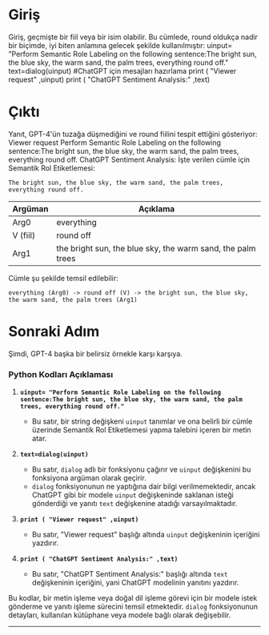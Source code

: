 # Giriş
Giriş, geçmişte bir fiil veya bir isim olabilir. Bu cümlede, round oldukça nadir bir biçimde, iyi biten anlamına gelecek şekilde kullanılmıştır: 
uinput= "Perform Semantic Role Labeling on the following sentence:The bright sun, the blue sky, the warm sand, the palm trees, everything round off." 
text=dialog(uinput) #ChatGPT için mesajları hazırlama 
print ( "Viewer request" ,uinput) 
print ( "ChatGPT Sentiment Analysis:" ,text) 

# Çıktı
Yanıt, GPT-4'ün tuzağa düşmediğini ve round fiilini tespit ettiğini gösteriyor:
Viewer request Perform Semantic Role Labeling on the following sentence:The bright sun, the blue sky, the warm sand, the palm trees, everything round off.
ChatGPT Sentiment Analysis: İşte verilen cümle için Semantik Rol Etiketlemesi:
```
The bright sun, the blue sky, the warm sand, the palm trees, everything round off.
```
Argüman    | Açıklama
------------|----------------------------------
Arg0        | everything
V (fiil)    | round off
Arg1        | the bright sun, the blue sky, the warm sand, the palm trees
Cümle şu şekilde temsil edilebilir:
```
everything (Arg0) -> round off (V) -> the bright sun, the blue sky, the warm sand, the palm trees (Arg1)
```
# Sonraki Adım
Şimdi, GPT-4 başka bir belirsiz örnekle karşı karşıya.

### Python Kodları Açıklaması

1. **`uinput= "Perform Semantic Role Labeling on the following sentence:The bright sun, the blue sky, the warm sand, the palm trees, everything round off."`**
   - Bu satır, bir string değişkeni `uinput` tanımlar ve ona belirli bir cümle üzerinde Semantik Rol Etiketlemesi yapma talebini içeren bir metin atar.

2. **`text=dialog(uinput)`**
   - Bu satır, `dialog` adlı bir fonksiyonu çağırır ve `uinput` değişkenini bu fonksiyona argüman olarak geçirir. 
   - `dialog` fonksiyonunun ne yaptığına dair bilgi verilmemektedir, ancak ChatGPT gibi bir modele `uinput` değişkeninde saklanan isteği gönderdiği ve yanıtı `text` değişkenine atadığı varsayılmaktadır.

3. **`print ( "Viewer request" ,uinput)`**
   - Bu satır, "Viewer request" başlığı altında `uinput` değişkeninin içeriğini yazdırır.

4. **`print ( "ChatGPT Sentiment Analysis:" ,text)`**
   - Bu satır, "ChatGPT Sentiment Analysis:" başlığı altında `text` değişkeninin içeriğini, yani ChatGPT modelinin yanıtını yazdırır.

Bu kodlar, bir metin işleme veya doğal dil işleme görevi için bir modele istek gönderme ve yanıtı işleme sürecini temsil etmektedir. `dialog` fonksiyonunun detayları, kullanılan kütüphane veya modele bağlı olarak değişebilir.

---

